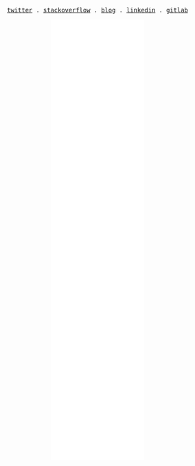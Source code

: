 <p align="center">
  <samp>
    <a href="https://twitter.com/raklaptudirm">twitter</a> .
    <a href="https://stackoverflow.com/users/14553594/rak-laptudirm">stackoverflow</a> .
    <a href="https://raklaptudirm.medium.com/">blog</a> .
    <a href="https://www.linkedin.com/in/laptudirm/">linkedin</a> .
    <a href="https://gitlab.com/raklaptudirm">gitlab</a>
  </samp>
</p>
  
<p align="center">
  <a href="https://github.com/lowlighter/metrics">
    <img src="./metrics.svg">
  </a>
</p>
